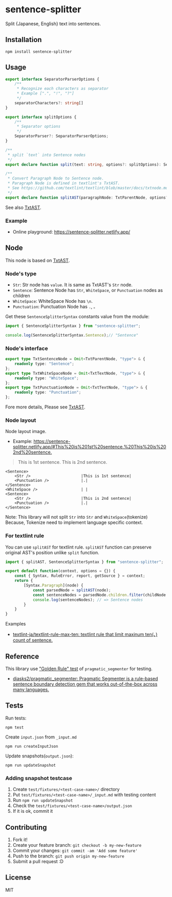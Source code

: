 # sentence-splitter

Split {Japanese, English} text into sentences.

## Installation

    npm install sentence-splitter

## Usage

```ts
export interface SeparatorParserOptions {
    /**
     * Recognize each characters as separator
     * Example [".", "!", "?"]
     */
    separatorCharacters?: string[]
}

export interface splitOptions {
    /**
     * Separator options
     */
    SeparatorParser?: SeparatorParserOptions;
}

/**
 * split `text` into Sentence nodes
 */
export declare function split(text: string, options?: splitOptions): SentenceSplitterTxtNode[];

/**
 * Convert Paragraph Node to Sentence node.
 * Paragraph Node is defined in textlint's TxtAST.
 * See https://github.com/textlint/textlint/blob/master/docs/txtnode.md
 */
export declare function splitAST(paragraphNode: TxtParentNode, options?: splitOptions): SentenceSplitterTxtNode;
```

See also [TxtAST](https://github.com/textlint/textlint/blob/master/docs/txtnode.md "TxtAST").

### Example

- Online playground: <https://sentence-splitter.netlify.app/>

## Node

This node is based on [TxtAST](https://github.com/textlint/textlint/blob/master/docs/txtnode.md "TxtAST").

### Node's type

- `Str`: Str node has `value`. It is same as TxtAST's `Str` node.
- `Sentence`: Sentence Node has `Str`, `WhiteSpace`, or `Punctuation` nodes as children
- `WhiteSpace`: WhiteSpace Node has `\n`.
- `Punctuation`: Punctuation Node has `.`, `。`

Get these `SentenceSplitterSyntax` constants value from the module:

```js
import { SentenceSplitterSyntax } from "sentence-splitter";

console.log(SentenceSplitterSyntax.Sentence);// "Sentence"
```

### Node's interface

```ts
export type TxtSentenceNode = Omit<TxtParentNode, "type"> & {
    readonly type: "Sentence";
};
export type TxtWhiteSpaceNode = Omit<TxtTextNode, "type"> & {
    readonly type: "WhiteSpace";
};
export type TxtPunctuationNode = Omit<TxtTextNode, "type"> & {
    readonly type: "Punctuation";
};
```

Fore more details, Please see [TxtAST](https://github.com/textlint/textlint/blob/master/docs/txtnode.md "TxtAST").

### Node layout

Node layout image.

- Example: <https://sentence-splitter.netlify.app/#This%20is%201st%20sentence.%20This%20is%202nd%20sentence.>

> This is 1st sentence. This is 2nd sentence.

```
<Sentence>
    <Str />                      |This is 1st sentence| 
    <Punctuation />              |.|
</Sentence>  
<WhiteSpace />                   | |
<Sentence>
    <Str />                      |This is 2nd sentence|
    <Punctuation />              |.|
</Sentence>
```

Note: This library will not split `Str` into `Str` and `WhiteSpace`(tokenize)
Because, Tokenize need to implement language specific context.

### For textlint rule

You can use `splitAST` for textlint rule.
`splitAST` function can preserve original AST's position unlike `split` function.

```ts
import { splitAST, SentenceSplitterSyntax } from "sentence-splitter";

export default function(context, options = {}) {
    const { Syntax, RuleError, report, getSource } = context;
    return {
        [Syntax.Paragraph](node) {
            const parsedNode = splitAST(node);
            const sentenceNodes = parsedNode.children.filter(childNode => childNode.type === SentenceSplitterSyntax.Sentence);
            console.log(sentenceNodes); // => Sentence nodes
        }
    }
}
```

Examples

- [textlint-ja/textlint-rule-max-ten: textlint rule that limit maxinum ten(、) count of sentence.](https://github.com/textlint-ja/textlint-rule-max-ten)

## Reference

This library use ["Golden Rule" test](test/pragmatic_segmenter/test.ts) of `pragmatic_segmenter` for testing.

- [diasks2/pragmatic_segmenter: Pragmatic Segmenter is a rule-based sentence boundary detection gem that works out-of-the-box across many languages.](https://github.com/diasks2/pragmatic_segmenter "diasks2/pragmatic_segmenter: Pragmatic Segmenter is a rule-based sentence boundary detection gem that works out-of-the-box across many languages.")

## Tests

Run tests:

    npm test

Create `input.json` from `_input.md`

    npm run createInputJson    

Update snapshots(`output.json`):

    npm run updateSnapshot

### Adding snapshot testcase

1. Create `test/fixtures/<test-case-name>/` directory
2. Put `test/fixtures/<test-case-name>/_input.md` with testing content
3. Run `npm run updateSnapshot`
4. Check the `test/fixtures/<test-case-name>/output.json`
5. If it is ok, commit it

## Contributing

1. Fork it!
2. Create your feature branch: `git checkout -b my-new-feature`
3. Commit your changes: `git commit -am 'Add some feature'`
4. Push to the branch: `git push origin my-new-feature`
5. Submit a pull request :D

## License

MIT
